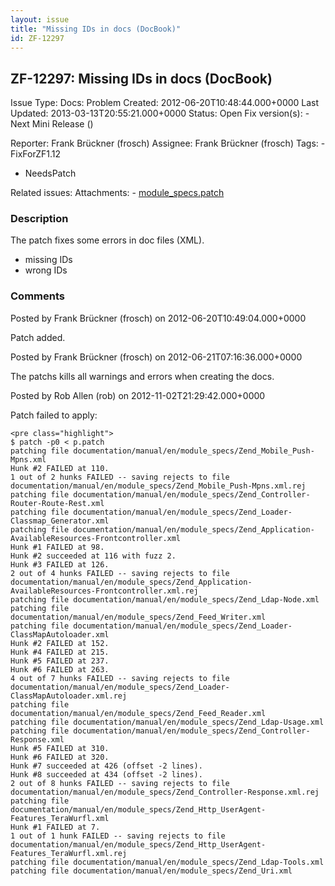 ```yaml
---
layout: issue
title: "Missing IDs in docs (DocBook)"
id: ZF-12297
---
```


ZF-12297: Missing IDs in docs (DocBook)
---------------------------------------

 Issue Type: Docs: Problem Created: 2012-06-20T10:48:44.000+0000 Last Updated: 2013-03-13T20:55:21.000+0000 Status: Open Fix version(s): - Next Mini Release ()
 
 Reporter:  Frank Brückner (frosch)  Assignee:  Frank Brückner (frosch)  Tags: - FixForZF1.12
- NeedsPatch
 
 Related issues: 
 Attachments: - [module\_specs.patch](/issues/secure/attachment/15140/module_specs.patch)
 
### Description

The patch fixes some errors in doc files (XML).

- missing IDs
- wrong IDs
 


 

### Comments

Posted by Frank Brückner (frosch) on 2012-06-20T10:49:04.000+0000

Patch added.

 

 

Posted by Frank Brückner (frosch) on 2012-06-21T07:16:36.000+0000

The patchs kills all warnings and errors when creating the docs.

 

 

Posted by Rob Allen (rob) on 2012-11-02T21:29:42.000+0000

Patch failed to apply:

 
    <pre class="highlight">
    $ patch -p0 < p.patch 
    patching file documentation/manual/en/module_specs/Zend_Mobile_Push-Mpns.xml
    Hunk #2 FAILED at 110.
    1 out of 2 hunks FAILED -- saving rejects to file documentation/manual/en/module_specs/Zend_Mobile_Push-Mpns.xml.rej
    patching file documentation/manual/en/module_specs/Zend_Controller-Router-Route-Rest.xml
    patching file documentation/manual/en/module_specs/Zend_Loader-Classmap_Generator.xml
    patching file documentation/manual/en/module_specs/Zend_Application-AvailableResources-Frontcontroller.xml
    Hunk #1 FAILED at 98.
    Hunk #2 succeeded at 116 with fuzz 2.
    Hunk #3 FAILED at 126.
    2 out of 4 hunks FAILED -- saving rejects to file documentation/manual/en/module_specs/Zend_Application-AvailableResources-Frontcontroller.xml.rej
    patching file documentation/manual/en/module_specs/Zend_Ldap-Node.xml
    patching file documentation/manual/en/module_specs/Zend_Feed_Writer.xml
    patching file documentation/manual/en/module_specs/Zend_Loader-ClassMapAutoloader.xml
    Hunk #2 FAILED at 152.
    Hunk #4 FAILED at 215.
    Hunk #5 FAILED at 237.
    Hunk #6 FAILED at 263.
    4 out of 7 hunks FAILED -- saving rejects to file documentation/manual/en/module_specs/Zend_Loader-ClassMapAutoloader.xml.rej
    patching file documentation/manual/en/module_specs/Zend_Feed_Reader.xml
    patching file documentation/manual/en/module_specs/Zend_Ldap-Usage.xml
    patching file documentation/manual/en/module_specs/Zend_Controller-Response.xml
    Hunk #5 FAILED at 310.
    Hunk #6 FAILED at 320.
    Hunk #7 succeeded at 426 (offset -2 lines).
    Hunk #8 succeeded at 434 (offset -2 lines).
    2 out of 8 hunks FAILED -- saving rejects to file documentation/manual/en/module_specs/Zend_Controller-Response.xml.rej
    patching file documentation/manual/en/module_specs/Zend_Http_UserAgent-Features_TeraWurfl.xml
    Hunk #1 FAILED at 7.
    1 out of 1 hunk FAILED -- saving rejects to file documentation/manual/en/module_specs/Zend_Http_UserAgent-Features_TeraWurfl.xml.rej
    patching file documentation/manual/en/module_specs/Zend_Ldap-Tools.xml
    patching file documentation/manual/en/module_specs/Zend_Uri.xml


 

 